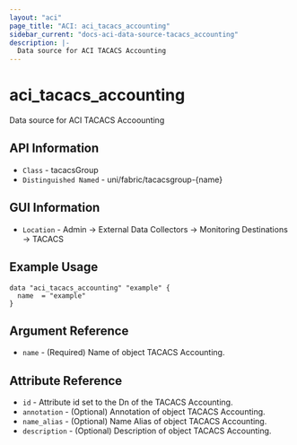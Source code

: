 ```yaml
---
layout: "aci"
page_title: "ACI: aci_tacacs_accounting"
sidebar_current: "docs-aci-data-source-tacacs_accounting"
description: |-
  Data source for ACI TACACS Accounting
---
```


# aci_tacacs_accounting #

Data source for ACI TACACS Accoounting


## API Information ##

* `Class` - tacacsGroup
* `Distinguished Named` - uni/fabric/tacacsgroup-{name}

## GUI Information ##

* `Location` - Admin -> External Data Collectors -> Monitoring Destinations -> TACACS 



## Example Usage ##

```hcl
data "aci_tacacs_accounting" "example" {
  name  = "example"
}
```

## Argument Reference ##

* `name` - (Required) Name of object TACACS Accounting.

## Attribute Reference ##
* `id` - Attribute id set to the Dn of the TACACS Accounting.
* `annotation` - (Optional) Annotation of object TACACS Accounting.
* `name_alias` - (Optional) Name Alias of object TACACS Accounting.
* `description` - (Optional) Description of object TACACS Accounting.